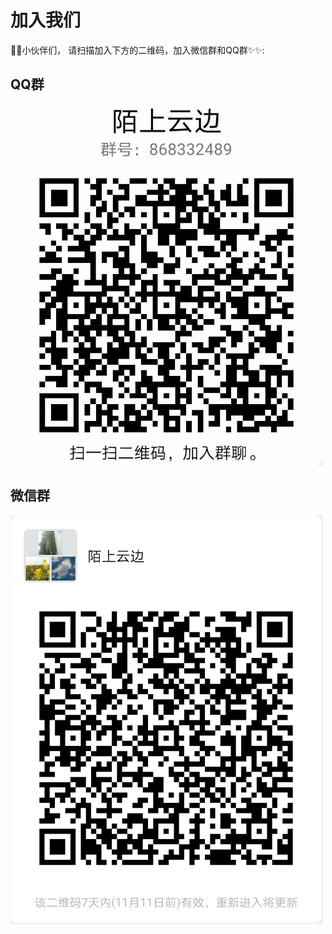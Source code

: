 # 加入我们


🎉🎉小伙伴们， 请扫描加入下方的二维码，加入微信群和QQ群✨✨:

## QQ群

![qq](_media/qq.png)

## 微信群

![wechat](_media/weixin.png)